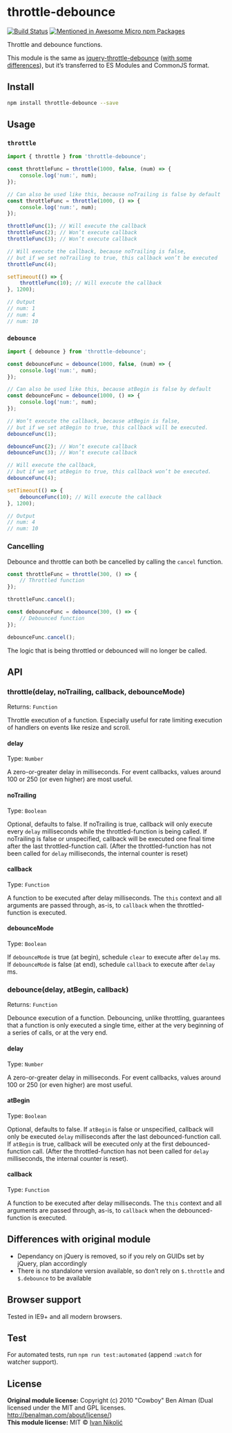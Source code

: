 # throttle-debounce

[![Build Status][ci-img]][ci]
[![Mentioned in Awesome Micro npm Packages][awesome-img]][awesome]

Throttle and debounce functions.

This module is the same as [jquery-throttle-debounce][jquery-throttle-debounce]
([with some differences](#differences-with-original-module)), but it’s
transferred to ES Modules and CommonJS format.

## Install

```sh
npm install throttle-debounce --save
```

## Usage

### `throttle`

```js
import { throttle } from 'throttle-debounce';

const throttleFunc = throttle(1000, false, (num) => {
	console.log('num:', num);
});

// Can also be used like this, because noTrailing is false by default
const throttleFunc = throttle(1000, () => {
	console.log('num:', num);
});

throttleFunc(1); // Will execute the callback
throttleFunc(2); // Won’t execute callback
throttleFunc(3); // Won’t execute callback

// Will execute the callback, because noTrailing is false,
// but if we set noTrailing to true, this callback won’t be executed
throttleFunc(4);

setTimeout(() => {
	throttleFunc(10); // Will execute the callback
}, 1200);

// Output
// num: 1
// num: 4
// num: 10
```

### `debounce`

```js
import { debounce } from 'throttle-debounce';

const debounceFunc = debounce(1000, false, (num) => {
	console.log('num:', num);
});

// Can also be used like this, because atBegin is false by default
const debounceFunc = debounce(1000, () => {
	console.log('num:', num);
});

// Won’t execute the callback, because atBegin is false,
// but if we set atBegin to true, this callback will be executed.
debounceFunc(1);

debounceFunc(2); // Won’t execute callback
debounceFunc(3); // Won’t execute callback

// Will execute the callback,
// but if we set atBegin to true, this callback won’t be executed.
debounceFunc(4);

setTimeout(() => {
	debounceFunc(10); // Will execute the callback
}, 1200);

// Output
// num: 4
// num: 10
```

### Cancelling

Debounce and throttle can both be cancelled by calling the `cancel` function.

```js
const throttleFunc = throttle(300, () => {
	// Throttled function
});

throttleFunc.cancel();

const debounceFunc = debounce(300, () => {
	// Debounced function
});

debounceFunc.cancel();
```

The logic that is being throttled or debounced will no longer be called.

## API

### throttle(delay, noTrailing, callback, debounceMode)

Returns: `Function`

Throttle execution of a function. Especially useful for rate limiting execution
of handlers on events like resize and scroll.

#### delay

Type: `Number`

A zero-or-greater delay in milliseconds. For event callbacks, values around 100
or 250 (or even higher) are most useful.

#### noTrailing

Type: `Boolean`

Optional, defaults to false. If noTrailing is true, callback will only execute
every `delay` milliseconds while the throttled-function is being called. If
noTrailing is false or unspecified, callback will be executed one final time
after the last throttled-function call. (After the throttled-function has not
been called for `delay` milliseconds, the internal counter is reset)

#### callback

Type: `Function`

A function to be executed after delay milliseconds. The `this` context and all
arguments are passed through, as-is, to `callback` when the throttled-function
is executed.

#### debounceMode

Type: `Boolean`

If `debounceMode` is true (at begin), schedule `clear` to execute after `delay`
ms. If `debounceMode` is false (at end), schedule `callback` to execute after
`delay` ms.

### debounce(delay, atBegin, callback)

Returns: `Function`

Debounce execution of a function. Debouncing, unlike throttling, guarantees that
a function is only executed a single time, either at the very beginning of a
series of calls, or at the very end.

#### delay

Type: `Number`

A zero-or-greater delay in milliseconds. For event callbacks, values around 100
or 250 (or even higher) are most useful.

#### atBegin

Type: `Boolean`

Optional, defaults to false. If `atBegin` is false or unspecified, callback will
only be executed `delay` milliseconds after the last debounced-function call. If
`atBegin` is true, callback will be executed only at the first
debounced-function call. (After the throttled-function has not been called for
`delay` milliseconds, the internal counter is reset).

#### callback

Type: `Function`

A function to be executed after delay milliseconds. The `this` context and all
arguments are passed through, as-is, to `callback` when the debounced-function
is executed.

## Differences with original module

-   Dependancy on jQuery is removed, so if you rely on GUIDs set by jQuery, plan
    accordingly
-   There is no standalone version available, so don’t rely on `$.throttle` and
    `$.debounce` to be available

## Browser support

Tested in IE9+ and all modern browsers.

## Test

For automated tests, run `npm run test:automated` (append `:watch` for watcher
support).

## License

<!-- prettier-ignore-start -->

**Original module license:** Copyright (c) 2010 "Cowboy" Ben Alman (Dual licensed under the MIT and GPL licenses. http://benalman.com/about/license/)  
**This module license:** MIT © [Ivan Nikolić](http://ivannikolic.com)

[ci]: https://travis-ci.org/niksy/throttle-debounce
[ci-img]: https://travis-ci.org/niksy/throttle-debounce.svg?branch=master
[awesome]: https://github.com/parro-it/awesome-micro-npm-packages
[awesome-img]: https://awesome.re/mentioned-badge.svg
[jquery-throttle-debounce]: https://github.com/cowboy/jquery-throttle-debounce

<!-- prettier-ignore-end -->
